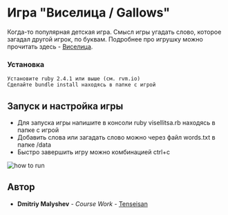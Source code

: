 # Игра "Виселица / Gallows"

Когда-то популярная детская игра. Смысл игры угадать слово, которое загадал другой игрок, по буквам.
Подробнее про игрушку можно прочитать здесь - [Виселица](https://ru.wikipedia.org/wiki/%D0%92%D0%B8%D1%81%D0%B5%D0%BB%D0%B8%D1%86%D0%B0_(%D0%B8%D0%B3%D1%80%D0%B0)).
### Установка

```
Установите ruby 2.4.1 или выше (см. rvm.io)
Сделайте bundle install находясь в папке с игрой
```
## Запуск и настройка игры
- Для запуска игры напишите в консоли ruby visellitsa.rb находясь в папке с игрой
- Добавить слова или загадать слово можно через файл words.txt в папке /data
- Быстро завершить игру можно комбинацией ctrl+c

![how to run](https://i.imgur.com/INcUkbz.gif)
## Автор

* **Dmitriy Malyshev** - *Course Work* - [Tenseisan](https://github.com/tenseisan)
